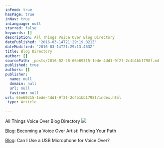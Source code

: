 ```yaml
---
inFeed: true
hasPage: true
inNav: true
inLanguage: null
starred: false
keywords: []
description: All Things Voice Over Blog Directory
datePublished: '2016-03-14T21:29:19.021Z'
dateModified: '2016-03-14T21:29:13.463Z'
title: Blog Directory
author: []
sourcePath: _posts/2016-02-28-66e69315-1ede-4dd1-9f2f-2c4b1bb1798f.md
published: true
authors: []
publisher:
  name: null
  domain: null
  url: null
  favicon: null
url: 66e69315-1ede-4dd1-9f2f-2c4b1bb1798f/index.html
_type: Article

---
```

All Things Voice Over Blog Directory
![](https://s3-us-west-2.amazonaws.com/the-grid-img/p/c261720abfa8c60293cd906ec3c4fb79d79cdf0b.jpg)

[Blog][0]: Becoming a Voice Over Artist: Finding Your Path

[Blog][1]: Can I Use a USB Microphone for Voice Over?

[0]: https://thegrid.ai/kovacsvoiceover/31216-becoming-a-voice-over-artist/
[1]: https://thegrid.ai/kovacsvoiceover/can-i-use-a-usb-microphone-for-voice-over/